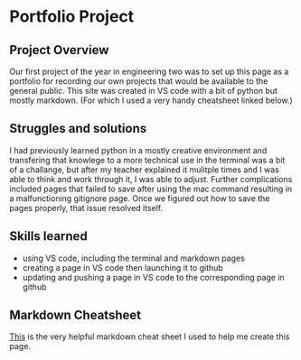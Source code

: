 # **Portfolio Project** 
## Project Overview
Our first project of the year in engineering two was to set up this page as a portfolio for recording our own projects that would be available to the general public. This site was created in VS code with a bit of python but mostly markdown. (For which I used a very handy cheatsheet linked below.) 

## Struggles and solutions 
I had previously learned python in a mostly creative environment and transfering that knowlege to a more technical use in the terminal was a bit of a challange, but after my teacher explained it mulitple times and I was able to think and work through it, I was able to adjust. Further complications included pages that failed to save after using the mac command resulting in a malfunctioning gitignore page. Once we figured out how to save the pages properly, that issue resolved itself. 

## Skills learned 

- using VS code, including the terminal and markdown pages 
- creating a page in VS code then launching it to github
- updating and pushing a page in VS code to the corresponding page in github 


## Markdown Cheatsheet 
[This](https://www.markdownguide.org/cheat-sheet/) is the very helpful markdown cheat sheet I used to help me create this page. 